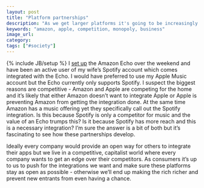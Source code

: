 ```yaml
---
layout: post
title: "Platform partnerships"
description: "As we get larger platforms it's going to be increasingly important that they stay open and allow any third party to integrate. Otherwise we run the risk of helping these big companies entrench themselves more and more."
keywords: "amazon, apple, competition, monopoly, business"
image_url:
category:
tags: ["#society"]
---
```

{% include JB/setup %}
I [set up](http://dangoldin.com/2016/02/21/amazon-echo) the Amazon Echo over the weekend and have been an active user of my wife’s Spotify account which comes integrated with the Echo. I would have preferred to use my Apple Music account but the Echo currently only supports Spotify. I suspect the biggest reasons are competitive - Amazon and Apple are competing for the home and it’s likely that either Amazon doesn’t want to integrate Apple or Apple is preventing Amazon from getting the integration done. At the same time Amazon has a music offering yet they specifically call out the Spotify integration. Is this because Spotify is only a competitor for music and the value of an Echo trumps this? Is it because Spotify has more reach and this is a necessary integration? I’m sure the answer is a bit of both but it’s fascinating to see how these partnerships develop.

Ideally every company would provide an open way for others to integrate their apps but we live in a competitive, capitalist world where every company wants to get an edge over their competitors. As consumers it’s up to us to push for the integrations we want and make sure these platforms stay as open as possible - otherwise we’ll end up making the rich richer and prevent new entrants from even having a chance.
